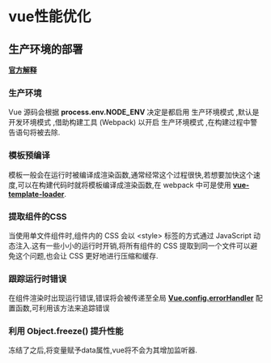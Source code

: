<!--
 * @Author: Kaiser
 * @Date: 2019-12-06 12:01:05
 * @Last Modified by: Kaiser
 * @Last Modified time: 2019-12-09 12:14:36
 * @Description: 
 -->
# vue性能优化

## 生产环境的部署
[**官方解释**](https://cn.vuejs.org/v2/guide/deployment.html)

### 生产环境

Vue 源码会根据 **process.env.NODE_ENV** 决定是都启用 生产环境模式 ,默认是 开发环境模式 ,借助构建工具 (Webpack) 以开启 生产环境模式 ,在构建过程中警告语句将被去除.

### 模板预编译

模板一般会在运行时被编译成渲染函数,通常经常这个过程很快,若想要加快这个速度,可以在构建代码时就将模板编译成渲染函数,在 webpack 中可是使用 [**vue-template-loader**](https://github.com/ktsn/vue-template-loader).

### 提取组件的CSS

当使用单文件组件时,组件内的 CSS 会以 <style\> 标签的方式通过 JavaScript 动态注入.这有一些小小的运行时开销,将所有组件的 CSS 提取到同一个文件可以避免这个问题,也会让 CSS 更好地进行压缩和缓存.

### 跟踪运行时错误

在组件渲染时出现运行错误,错误将会被传递至全局 [**Vue.config.errorHandler**](https://cn.vuejs.org/v2/api/#errorHandler) 配置函数,可利用该方法来追踪错误

### 利用 Object.freeze() 提升性能

冻结了之后,将变量赋予data属性,vue将不会为其增加监听器.
